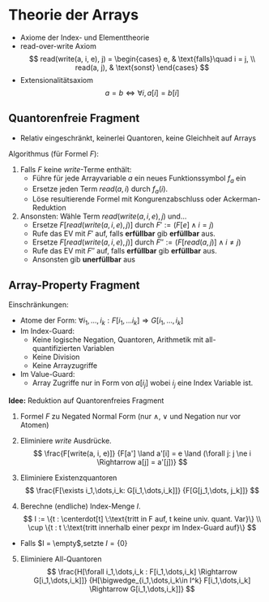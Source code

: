 # Theorie der Arrays

* Axiome der Index- und Elementtheorie
* read-over-write Axiom
$$
read(write(a, i, e), j) = \begin{cases}
  e, & \text{falls}\quad i = j, \\
  read(a, j), & \text{sonst}
\end{cases}
$$
* Extensionalitätsaxiom
$$
a = b \Leftrightarrow \forall i, a[i] = b[i]
$$

## Quantorenfreie Fragment
* Relativ eingeschränkt, keinerlei Quantoren, keine Gleichheit auf Arrays


Algorithmus (für Formel $F$):
1. Falls $F$ keine $write$-Terme enthält:
    - Führe für jede Arrayvariable $a$ ein neues Funktionssymbol $f_a$ ein
    - Ersetze jeden Term $read(a,i)$ durch $f_a(i)$.
    - Löse resultierende Formel mit Kongurenzabschluss oder Ackerman-Reduktion
2. Ansonsten: Wähle Term $read(write(a,i,e),j)$ und...
    - Ersetze $F[read(write(a,i,e),j)]$ durch $F' := (F[e] \land i = j)$
    - Rufe das EV mit $F'$ auf, falls __erfüllbar__ gib __erfüllbar__ aus.
    - Ersetze $F[read(write(a,i,e),j)]$ durch $F'' := (F[read(a,j)] \land i \ne j)$
    - Rufe das EV mit $F''$ auf, falls __erfüllbar__ gib __erfüllbar__ aus.
    - Ansonsten gib __unerfüllbar__ aus


## Array-Property Fragment

Einschränkungen:
* Atome der Form: $\forall i_1, \dots, i_k: F[i_1, \dots i_k] \Rightarrow G[i_1,\dots,i_k]$
* Im Index-Guard:
    * Keine logische Negation, Quantoren, Arithmetik mit all-quantifizierten Variablen
    * Keine Division
    * Keine Arrayzugriffe
* Im Value-Guard:
    * Array Zugriffe nur in Form von $a[i_j]$ wobei $i_j$ eine Index Variable ist.

**Idee:** Reduktion auf Quantorenfreies Fragment

1. Formel $F$ zu Negated Normal Form (nur $\land$, $\lor$ und Negation nur vor Atomen)
2. Eliminiere $write$ Ausdrücke.
$$
\frac{F[write(a, i, e)]}
{F[a'] \land a'[i] = e \land (\forall j: j \ne i \Rightarrow a[j] = a'[j])}
$$
3. Eliminiere Existenzquantoren
$$
\frac{F[\exists i_1,\dots,i_k: G[i_1,\dots,i_k]]}
{F[G[j_1,\dots, j_k]]}
$$

4. Berechne (endliche) Index-Menge $I$.
$$
I := \{t : \centerdot[t] \:\text{tritt in F auf, t keine univ. quant. Var}\} \\
    \cup \{t : t \:\text{tritt innerhalb einer pexpr im Index-Guard auf}\}
$$
* Falls $I = \empty$,setzte $I = \{0\}$

5. Eliminiere All-Quantoren
$$
\frac{H[\forall i_1,\dots,i_k : F[i_1,\dots,i_k] \Rightarrow G[i_1,\dots,i_k]]}
{H[\bigwedge_{i_1,\dots,i_k\in I^k} F[i_1,\dots,i_k] \Rightarrow G[i_1,\dots,i_k]]}
$$



